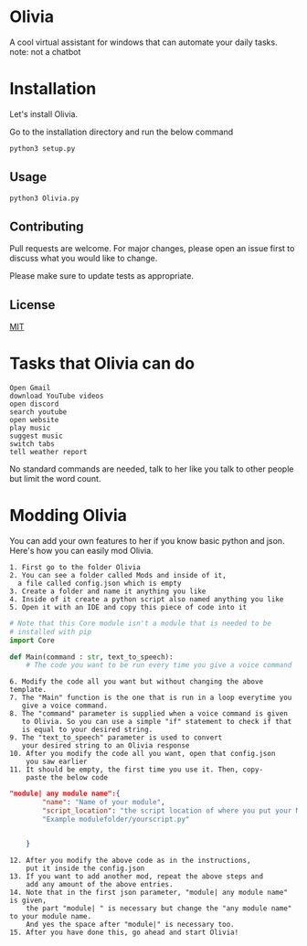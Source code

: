 # Olivia
A cool virtual assistant for windows that can automate your daily tasks. note: not a chatbot

# Installation

Let's install Olivia.

Go to the installation directory and run the below command


```bash
python3 setup.py
```

## Usage

```bash
python3 Olivia.py
```

## Contributing
Pull requests are welcome. For major changes, please open an issue first to discuss what you would like to change.

Please make sure to update tests as appropriate.

## License
[MIT](https://choosealicense.com/licenses/mit/)

# Tasks that Olivia can do

~~~
Open Gmail
download YouTube videos
open discord
search youtube
open website
play music
suggest music
switch tabs
tell weather report
~~~

No standard commands are needed, talk to her like you talk to other people but limit the word count.

# Modding Olivia

You can add your own features to her if you know basic python and json. Here's how you can easily mod Olivia. 
 ```
1. First go to the folder Olivia
2. You can see a folder called Mods and inside of it,
   a file called config.json which is empty
3. Create a folder and name it anything you like
4. Inside of it create a python script also named anything you like
5. Open it with an IDE and copy this piece of code into it
```

```python
# Note that this Core module isn't a module that is needed to be
# installed with pip
import Core

def Main(command : str, text_to_speech):
    # The code you want to be run every time you give a voice command
 ```
```
6. Modify the code all you want but without changing the above template.
7. The "Main" function is the one that is run in a loop everytime you 
   give a voice command.
8. The "command" parameter is supplied when a voice command is given 
   to Olivia. So you can use a simple "if" statement to check if that
   is equal to your desired string.
9. The "text_to_speech" parameter is used to convert 
   your desired string to an Olivia response
10. After you modify the code all you want, open that config.json 
    you saw earlier
11. It should be empty, the first time you use it. Then, copy- 
    paste the below code
```
```json
"module| any module name":{
        "name": "Name of your module",
        "script_location": "the script location of where you put your Main function"
        "Example modulefolder/yourscript.py"


    }
```
```
12. After you modify the above code as in the instructions,
    put it inside the config.json
13. If you want to add another mod, repeat the above steps and 
    add any amount of the above entries.
14. Note that in the first json parameter, "module| any module name" is given,
    the part "module| " is necessary but change the "any module name" to your module name.
    And yes the space after "module|" is necessary too.
15. After you have done this, go ahead and start Olivia!


